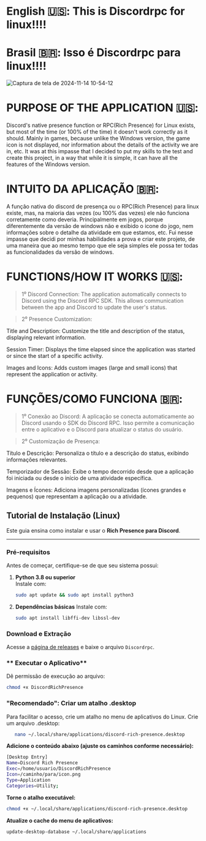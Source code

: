 
# English 🇺🇸: This is Discordrpc for linux!!!!

# Brasil 🇧🇷: Isso é Discordrpc para linux!!!!


![Captura de tela de 2024-11-14 10-54-12](https://github.com/user-attachments/assets/b60d8cba-7619-4873-85e6-870f582cba2a)


# PURPOSE OF THE APPLICATION 🇺🇸:

Discord's native presence function or RPC(Rich Presence) for Linux exists, but most of the time (or 100% of the time) it doesn't work correctly as it should. Mainly in games, because unlike the Windows version, the game icon is not displayed, nor information about the details of the activity we are in, etc. It was at this impasse that I decided to put my skills to the test and create this project, in a way that while it is simple, it can have all the features of the Windows version.

# INTUITO DA APLICAÇÃO 🇧🇷:

A função nativa do discord de presença ou o RPC(Rich Presence) para linux existe, mas, na maioria das vezes (ou 100% das vezes) ele não funciona corretamente como deveria. Principalmente em jogos, porque diferentemente da versão de windows não e exibido o icone do jogo, nem informações sobre o detalhe da atividade em que estamos, etc. Fui nesse impasse que decidi por minhas habilidades a prova e criar este projeto, de uma maneira que ao mesmo tempo que ele seja simples ele possa ter todas as funcionalidades da versão de windows.

# FUNCTIONS/HOW IT WORKS 🇺🇸:

> 1⁰ Discord Connection: The application automatically connects to Discord using the Discord RPC SDK. This allows communication between the app and Discord to update the user's status.

> 2⁰ Presence Customization:

Title and Description: Customize the title and description of the status, displaying relevant information.

Session Timer: Displays the time elapsed since the application was started or since the start of a specific activity.

Images and Icons: Adds custom images (large and small icons) that represent the application or activity.

# FUNÇÕES/COMO FUNCIONA 🇧🇷:
> 1⁰ Conexão ao Discord: A aplicação se conecta automaticamente ao Discord usando o SDK do Discord RPC. Isso permite a comunicação entre o aplicativo e o Discord para atualizar o status do usuário.

> 2⁰ Customização de Presença:

Título e Descrição: Personaliza o título e a descrição do status, exibindo informações relevantes.

Temporizador de Sessão: Exibe o tempo decorrido desde que a aplicação foi iniciada ou desde o início de uma atividade específica.

Imagens e Ícones: Adiciona imagens personalizadas (ícones grandes e pequenos) que representam a aplicação ou a atividade.


## Tutorial de Instalação (Linux)

Este guia ensina como instalar e usar o **Rich Presence para Discord**.

---

### **Pré-requisitos**

Antes de começar, certifique-se de que seu sistema possui:

1. **Python 3.8 ou superior**  
   Instale com:
   ```bash
   sudo apt update && sudo apt install python3

2. **Dependências básicas**
   Instale com:
   ```bash
   sudo apt install libffi-dev libssl-dev

### **Download e Extração**

 Acesse a [página de releases](https://github.com/FADOD1/discordrpc/releases) e baixe o arquivo `Discordrpc`.
   

### ** Executar o Aplicativo**
   Dê permissão de execução ao arquivo:
   ```bash
   chmod +x DiscordRichPresence
```


### **"Recomendado": Criar um atalho .desktop**
   
   Para facilitar o acesso, crie um atalho no menu de aplicativos do Linux.
   Crie um arquivo .desktop:
   ```bash
      nano ~/.local/share/applications/discord-rich-presence.desktop
```

   **Adicione o conteúdo abaixo (ajuste os caminhos conforme necessário):**
   ```bash
   [Desktop Entry]
   Name=Discord Rich Presence
   Exec=/home/usuario/DiscordRichPresence
   Icon=/caminho/para/icon.png
   Type=Application
   Categories=Utility;
```
   **Torne o atalho executável:**
   ```bash
   chmod +x ~/.local/share/applications/discord-rich-presence.desktop
```
   **Atualize o cache do menu de aplicativos:**
   ```bash
   update-desktop-database ~/.local/share/applications
```
   

   








